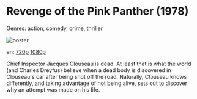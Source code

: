 # Revenge of the Pink Panther (1978)

Genres: action, comedy, crime, thriller

![poster](http://image.tmdb.org/t/p/w500/rbSHQ2wslGEJHjN8Y7XpdKaihyR.jpg)

en:
  [720p](magnet:?xt=urn:btih:FE61EA34224F1F77992910BA9D3CB915B6B69DB8&tr=udp://glotorrents.pw:6969/announce&tr=udp://tracker.opentrackr.org:1337/announce&tr=udp://torrent.gresille.org:80/announce&tr=udp://tracker.openbittorrent.com:80&tr=udp://tracker.coppersurfer.tk:6969&tr=udp://tracker.leechers-paradise.org:6969&tr=udp://p4p.arenabg.ch:1337&tr=udp://tracker.internetwarriors.net:1337)
  [1080p](magnet:?xt=urn:btih:6DD22F7BAF2CFB2CB2631E5BA91BD717E2E56541&tr=udp://glotorrents.pw:6969/announce&tr=udp://tracker.opentrackr.org:1337/announce&tr=udp://torrent.gresille.org:80/announce&tr=udp://tracker.openbittorrent.com:80&tr=udp://tracker.coppersurfer.tk:6969&tr=udp://tracker.leechers-paradise.org:6969&tr=udp://p4p.arenabg.ch:1337&tr=udp://tracker.internetwarriors.net:1337)
  


Chief Inspector Jacques Clouseau is dead. At least that is what the world (and Charles Dreyfus) believe when a dead body is discovered in Clouseau's car after being shot off the road. Naturally, Clouseau knows differently, and taking advantage of not being alive, sets out to discover why an attempt was made on his life.